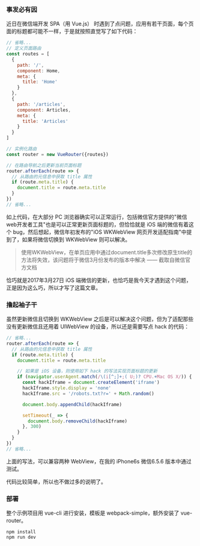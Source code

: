 ### 事发必有因
近日在微信端开发 SPA（用 Vue.js） 时遇到了点问题，应用有若干页面，每个页面的标题都可能不一样，于是就按照直觉写了如下代码：

```javascript
// 省略...
// 定义页面路由
const routes = [
  {
    path: '/',
    component: Home,
    meta: {
      title: 'Home'
    }
  },
  {
    path: '/articles',
    component: Articles,
    meta: {
      title: 'Articles'
    }
  }
]

// 实例化路由
const router = new VueRouter({routes})

// 在路由导航之后更新当前页面标题
router.afterEach(route => {
  // 从路由的元信息中获取 title 属性
  if (route.meta.title) {
    document.title = route.meta.title
  }
})
// 省略...
```
如上代码，在大部分 PC 浏览器确实可以正常运行，包括微信官方提供的"微信web开发者工具"也是可以正常更新页面标题的，但恰恰就是 iOS 端的微信有着这个 bug，然后想起，微信年初发布的"iOS WKWebView 网页开发适配指南"中提到了，如果将微信切换到 WKWebView 则可以解决。

> 使用WKWebView，在单页应用中通过document.title多次修改原生title的方法将失效，该问题将于微信3月份发布的版本中解决 —— 截取自微信官方文档

恰巧就是2017年3月27日 iOS 端微信的更新，也恰巧是我今天才遇到这个问题，正是因为这么巧，所以才写了这篇文章。

### 撸起袖子干
虽然更新微信且切换到 WKWebView 之后是可以解决这个问题，但为了适配那些没有更新微信且还用着 UIWebView 的设备，所以还是需要写点 hack 的代码：
```javascript
// 省略...
router.afterEach(route => {
  // 从路由的元信息中获取 title 属性
  if (route.meta.title) {
    document.title = route.meta.title

    // 如果是 iOS 设备，则使用如下 hack 的写法实现页面标题的更新
    if (navigator.userAgent.match(/\(i[^;]+;( U;)? CPU.+Mac OS X/)) {
      const hackIframe = document.createElement('iframe')
      hackIframe.style.display = 'none'
      hackIframe.src = '/robots.txt?r=' + Math.random()

      document.body.appendChild(hackIframe)

      setTimeout(_ => {
        document.body.removeChild(hackIframe)
      }, 300)
    }
  }
})
// 省略...
```
上面的写法，可以兼容两种 WebView，在我的 iPhone6s 微信6.5.6 版本中通过测试。

代码比较简单，所以也不做过多的说明了。

### 部署
整个示例项目用 vue-cli 进行安装，模板是 webpack-simple，额外安装了 vue-router。
```
npm install
npm run dev
```
